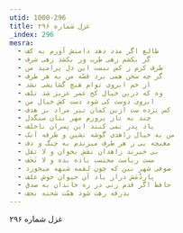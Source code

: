 ```yaml
---
utid: 1000-296
title: غزل شماره ۲۹۶
_index: 296
mesra:
  - طالع اگر مدد دهد دامنش آورم به کف
  - گر بکشم زهی طرب ور بکشد زهی شرف
  - طرف کرم ز کس نبست این دل پرامید من
  - گر چه سخن همی برد قصّه من به هر طرف
  - از خم ابروی توام هیچ گشایشی نشد
  - وه که درین خیال کج عمر عزیز شد تلف
  - ابروی دوست کی شود دست کش خیال من
  - کس نزده ست ازین کمان تیر مراد بر هدف
  - چند به ناز پرورم مهر بتان سنگدل
  - یاد پدر نمی کنند این پسران ناخلف
  - من به خیال زاهدی گوشه نشین و طرفه آنک
  - مغبچه یی ز هر طرف میزندم به چنگ و دف
  - بی خبرند زاهدان نقش بخوان و لا تقل
  - مست ریاست محتسب باده بده و لا تَخَف
  - صوفی شهر بین که چون لقمه شبهه میخورد
  - پاردُمَش دراز باد آن حیوان خوش علف
  - حافظ اگر قدم زنی در ره خاندان به صدق
  - بدرقه رهت شود همّت شحنه نجف
---
```

غزل شماره ۲۹۶
